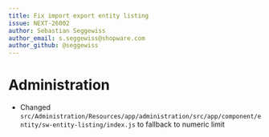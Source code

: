 ```yaml
---
title: Fix import export entity listing
issue: NEXT-26002
author: Sebastian Seggewiss
author_email: s.seggewiss@shopware.com
author_github: @seggewiss
---
```

# Administration
* Changed `src/Administration/Resources/app/administration/src/app/component/entity/sw-entity-listing/index.js` to fallback to numeric limit
